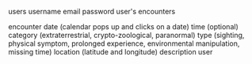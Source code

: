 users
    username
    email
    password
    user's encounters

encounter
    date (calendar pops up and clicks on a date)
    time (optional)
    category (extraterrestrial, crypto-zoological, paranormal)
    type (sighting, physical symptom, prolonged experience, environmental manipulation, missing time)
    location (latitude and longitude)
    description 
    user

